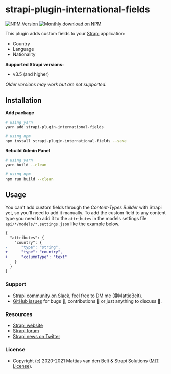 # strapi-plugin-international-fields

<a href="https://www.npmjs.org/package/strapi-plugin-international-fields">
    <img src="https://img.shields.io/npm/v/strapi-plugin-international-fields" alt="NPM Version" />
</a>
<a href="https://www.npmjs.org/package/strapi-plugin-international-fields">
    <img src="https://img.shields.io/npm/dm/strapi-plugin-international-fields.svg" alt="Monthly download on NPM" />
</a>

This plugin adds custom fields to your [Strapi](https://github.com/strapi/strapi) application:

* Country
* Language
* Nationality

**Supported Strapi versions:**
 
* v3.5 (and higher)

_Older versions may work but are not supported._

## Installation

**Add package**
```bash
# using yarn
yarn add strapi-plugin-international-fields

# using npm
npm install strapi-plugin-international-fields --save
```

**Rebuild Admin Panel**
```bash
# using yarn
yarn build --clean

# using npm
npm run build --clean
```

## Usage

You can't add custom fields through the _Content-Types Builder_ with Strapi yet, so you'll need to add it manually. To add the custom field to any content type you need to add it to the `attributes` in the models settings file `api/*/models/*.settings.json` like the example below. 

```diff
{
  "attributes": {
    "country": {
-      "type": "string",
+      "type": "country",
+      "columnType": "text"
    }
  }
}
```

### Support
- [Strapi community on Slack](http://slack.strapi.io), feel free to DM me (@MattieBelt).
- [GitHub issues](https://github.com/MattieBelt/strapi-plugin-international-fields/issues) for bugs 🐛, contributions 🔧 or just anything to discuss 💬.

### Resources
- [Strapi website](http://strapi.io/)
- [Strapi forum](https://forum.strapi.io/)
- [Strapi news on Twitter](https://twitter.com/strapijs)

### License
- Copyright (c) 2020-2021 Mattias van den Belt & Strapi Solutions ([MIT License](LICENSE.md)).

